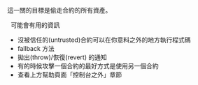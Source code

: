 這一關的目標是偷走合約的所有資產。

&nbsp;
可能會有用的資訊
* 沒被信任的(untrusted)合約可以在你意料之外的地方執行程式碼
* fallback 方法
* 拋出(throw)/恢復(revert) 的通知
* 有的時候攻擊一個合約的最好方式是使用另一個合約
* 查看上方幫助頁面「控制台之外」章節